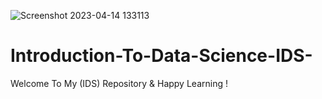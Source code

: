 ![Screenshot 2023-04-14 133113](https://user-images.githubusercontent.com/95965896/231989826-da4cf2fa-a2d6-4ba9-aa37-6768401dd21d.png)

# Introduction-To-Data-Science-IDS-
Welcome To My (IDS) Repository &amp; Happy Learning !
